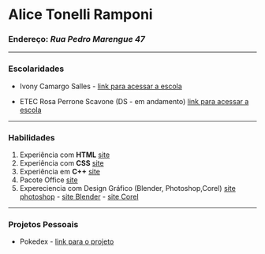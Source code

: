 # Alice Tonelli Ramponi

### Endereço: *Rua Pedro Marengue 47*
 
---

### Escolaridades


+ Ivony Camargo Salles - 
[link para acessar a escola](https://www.facebook.com/EscolaIvony/)

+ ETEC Rosa Perrone Scavone (DS - em andamento) [link para acessar a escola](http://rosaperrone.com.br/)

---

### Habilidades

1. Experiência com __HTML__ [site](https://www.w3schools.com/html/default.asp)
2. Experiência com __CSS__
[site](https://www.w3schools.com/css/)
3. Experiência em __C++__ [site](https://www.embarcadero.com/br/products/cbuilder?gclid=EAIaIQobChMInKyM0pOh-AIViBXUAR2huQOPEAAYASAAEgKDyPD_BwE)
4. Pacote Office [site](https://www.microsoft.com/pt-br/microsoft-365/business/compare-all-microsoft-365-business-products-b?&ef_id=EAIaIQobChMIk4Ggv_Sq-AIVFD6RCh0BCA3WEAAYASAAEgL7iPD_BwE:G:s&OCID=AID2200006_SEM_EAIaIQobChMIk4Ggv_Sq-AIVFD6RCh0BCA3WEAAYASAAEgL7iPD_BwE:G:s&lnkd=Google_O365SMB_Brand&gclid=EAIaIQobChMIk4Ggv_Sq-AIVFD6RCh0BCA3WEAAYASAAEgL7iPD_BwE)
5. Expereciencia com Design Gráfico (Blender, Photoshop,Corel) [site photoshop](https://www.adobe.com/br/products/photoshop.html?sdid=KQPOM&mv=search&ef_id=2386c6db7aa4127781c8a47c141dc395:G:s&s_kwcid=AL!3085!10!79302457792743!79302288716688&msclkid=2386c6db7aa4127781c8a47c141dc395) - [site Blender](https://www.blender.org/) - [site Corel](https://www.corel.com/br/)

---

### Projetos Pessoais

+ Pokedex - 
[link para o projeto](https://alice760.github.io/pokedex/)
 
 
